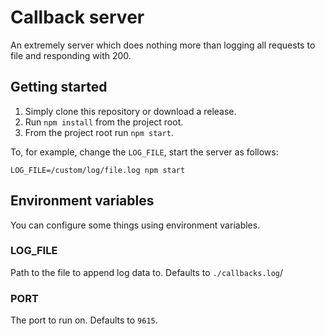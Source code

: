 # Callback server
An extremely server which does nothing more than logging all requests to file and responding with 200.

## Getting started
1. Simply clone this repository or download a release.
2. Run `npm install` from the project root.
3. From the project root run `npm start`.

To, for example, change the `LOG_FILE`, start the server as follows:

`LOG_FILE=/custom/log/file.log npm start`

## Environment variables
You can configure some things using environment variables.

### LOG_FILE
Path to the file to append log data to. Defaults to `./callbacks.log`/

### PORT
The port to run on. Defaults to `9615`.